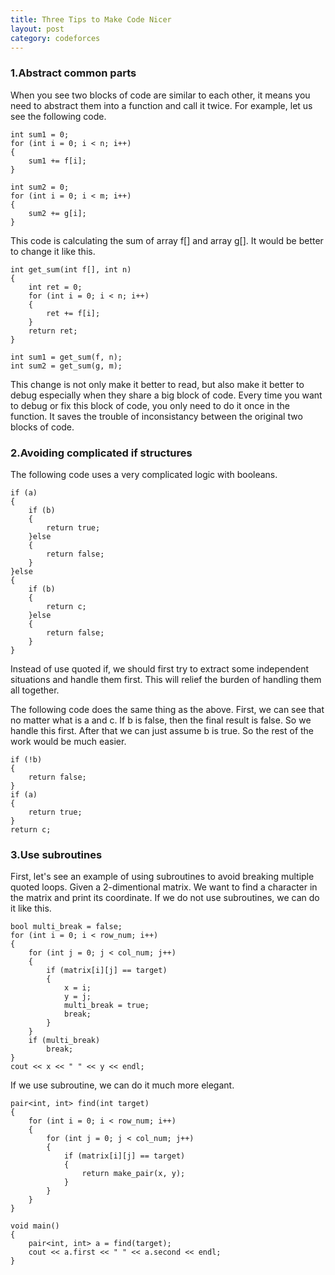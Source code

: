 ```yaml
---
title: Three Tips to Make Code Nicer
layout: post
category: codeforces
---
```


###   1.Abstract common parts
When you see two blocks of code are similar to each other,
it means you need to abstract them into a function and call it twice. For example, let us see the following code.

	int sum1 = 0;
	for (int i = 0; i < n; i++)
	{
		sum1 += f[i];
	}

	int sum2 = 0;
	for (int i = 0; i < m; i++)
	{
		sum2 += g[i];
	}

This code is calculating the sum of array f[] and array g[].
It would be better to change it like this.

	int get_sum(int f[], int n)
	{
		int ret = 0;
		for (int i = 0; i < n; i++)
		{
			ret += f[i];
		}
		return ret;
	}

	int sum1 = get_sum(f, n);
	int sum2 = get_sum(g, m);

This change is not only make it better to read, but also make it better to debug especially when they share a big block of code.
Every time you want to debug or fix this block of code, you only need to do it once in the function.
It saves the trouble of inconsistancy between the original two blocks of code.

###  2.Avoiding complicated if structures

The following code uses a very complicated logic with booleans.

	if (a)
	{
		if (b)
		{
			return true;
		}else
		{
			return false;
		}
	}else
	{
		if (b)
		{
			return c;
		}else
		{
			return false;
		}
	}

Instead of use quoted if, we should first try to extract some independent situations and handle them first. This will relief the burden of handling them all together.

The following code does the same thing as the above. First, we can see that no matter what is a and c. If b is false, then the final result is false. So we handle this first. After that we can just assume b is true. So the rest of the work would be much easier.

	if (!b)
	{
		return false;
	}
	if (a)
	{
		return true;
	}
	return c;


### 3.Use subroutines

First, let's see an example of using subroutines to avoid breaking multiple quoted loops.
Given a 2-dimentional matrix. We want to find a character in the matrix and print its coordinate.
If we do not use subroutines, we can do it like this.

	bool multi_break = false;
	for (int i = 0; i < row_num; i++)
	{
		for (int j = 0; j < col_num; j++)
		{
			if (matrix[i][j] == target)
			{
				x = i;
				y = j;
				multi_break = true;
				break;
			}
		}
		if (multi_break)
			break;
	}
	cout << x << " " << y << endl;

If we use subroutine, we can do it much more elegant.

	pair<int, int> find(int target)
	{
		for (int i = 0; i < row_num; i++)
		{
			for (int j = 0; j < col_num; j++)
			{
				if (matrix[i][j] == target)
				{
					return make_pair(x, y);
				}
			}
		}
	}

	void main()
	{
		pair<int, int> a = find(target);
		cout << a.first << " " << a.second << endl;
	}


